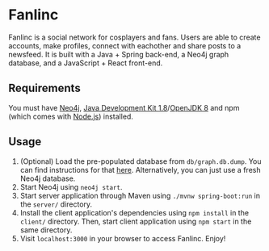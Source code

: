 # Fanlinc

Fanlinc is a social network for cosplayers and fans. Users are able to create accounts, make profiles, connect with eachother and share posts to a newsfeed. It is built with a Java + Spring back-end, a Neo4j graph database, and a JavaScript + React front-end.

## Requirements

You must have [Neo4j](https://neo4j.com), [Java Development Kit 1.8](https://www.oracle.com/ca-en/java/technologies/javase/javase-jdk8-downloads.html)/[OpenJDK 8](https://adoptopenjdk.net) and npm (which comes with [Node.js](https://nodejs.org/en/)) installed.

## Usage

1. (Optional) Load the pre-populated database from `db/graph.db.dump`. You can find instructions for that [here](https://neo4j.com/docs/operations-manual/current/tools/dump-load/). Alternatively, you can just use a fresh Neo4j database.
2. Start Neo4j using `neo4j start`.
3. Start server application through Maven using `./mvnw spring-boot:run` in the `server/` directory.
4. Install the client application's dependencies using `npm install` in the `client/` directory. Then, start client application using `npm start` in the same directory.
5. Visit `localhost:3000` in your browser to access Fanlinc. Enjoy!
